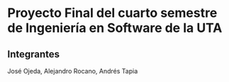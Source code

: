# Proyecto Final del cuarto semestre de Ingeniería en Software de la UTA
## Integrantes
José Ojeda, Alejandro Rocano, Andrés Tapia
